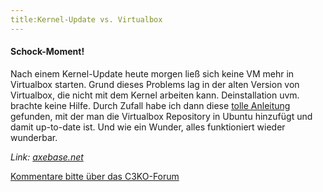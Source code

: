 ```yaml
---
title:Kernel-Update vs. Virtualbox
---
```


#### Schock-Moment!
Nach einem Kernel-Update heute morgen ließ sich keine VM mehr in Virtualbox starten. Grund dieses Problems lag in der alten Version von Virtualbox, die nicht mit dem Kernel arbeiten kann.
Deinstallation uvm. brachte keine Hilfe.
Durch Zufall habe ich dann diese [tolle Anleitung](http://axebase.net/blog/2013/02/28/virtualbox-repository-in-ubuntu-hinzufuegen/) gefunden, mit der man die Virtualbox Repository in Ubuntu hinzufügt und damit up-to-date ist.
Und wie ein Wunder, alles funktioniert wieder wunderbar.

*Link: [axebase.net](http://axebase.net/blog/2013/02/28/virtualbox-repository-in-ubuntu-hinzufuegen/)*

[Kommentare bitte über das C3KO-Forum](http://forum.c3ko.de/index.php?p=/discussion/14/kommentar-thread-zum-blogbeitrag-kernel-update-crashes-virtualbox#latest)
